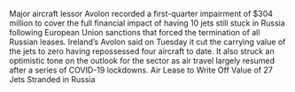 Major aircraft lessor Avolon recorded a first-quarter impairment of $304 million to cover the full financial impact of having 10 jets still stuck in Russia following European Union sanctions that forced the termination of all Russian leases.
Ireland’s Avolon said on Tuesday it cut the carrying value of the jets to zero having repossessed four aircraft to date. It also struck an optimistic tone on the outlook for the sector as air travel largely resumed after a series of COVID-19 lockdowns.
Air Lease to Write Off Value of 27 Jets Stranded in Russia